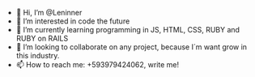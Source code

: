 - 👋 Hi, I’m @Leninner
- 👀 I’m interested in code the future
- 🌱 I’m currently learning programming in JS, HTML, CSS, RUBY and RUBY on RAILS
- 💞️ I’m looking to collaborate on any project, because I´m want grow in this industry.
- 📫 How to reach me: +593979424062, write me!

<!---
Leninner/Leninner is a ✨ special ✨ repository because its `README.md` (this file) appears on your GitHub profile.
You can click the Preview link to take a look at your changes.
--->
